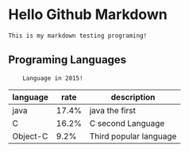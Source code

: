 # Hello Github Markdown

```
This is my markdown testing programing!
```

## Programing Languages

```
	Language in 2015!
```

|language | rate | description|
|---      |---   |---         |
|java     |17.4% |java the first|
|C        |16.2% |C second Language|
|Object-C |9.2%  |Third popular language|

